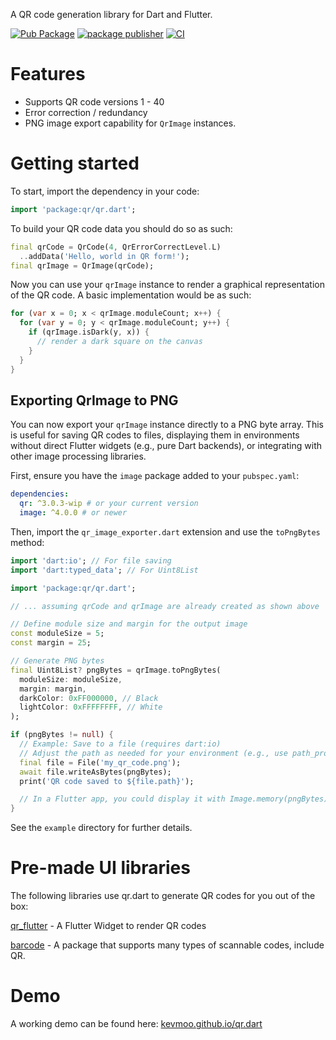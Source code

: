 A QR code generation library for Dart and Flutter.

[![Pub Package](https://img.shields.io/pub/v/qr.svg)](https://pub.dev/packages/qr)
[![package publisher](https://img.shields.io/pub/publisher/qr.svg)](https://pub.dev/packages/qr/publisher)
[![CI](https://github.com/kevmoo/qr.dart/actions/workflows/ci.yml/badge.svg)](https://github.com/kevmoo/qr.dart/actions/workflows/ci.yml)

# Features

- Supports QR code versions 1 - 40
- Error correction / redundancy
- PNG image export capability for `QrImage` instances.


# Getting started

To start, import the dependency in your code:

```dart
import 'package:qr/qr.dart';
```

To build your QR code data you should do so as such:

```dart
final qrCode = QrCode(4, QrErrorCorrectLevel.L)
  ..addData('Hello, world in QR form!');
final qrImage = QrImage(qrCode);
```

Now you can use your `qrImage` instance to render a graphical representation of
the QR code. A basic implementation would be as such:

```dart
for (var x = 0; x < qrImage.moduleCount; x++) {
  for (var y = 0; y < qrImage.moduleCount; y++) {
    if (qrImage.isDark(y, x)) {
      // render a dark square on the canvas
    }
  }
}
```

## Exporting QrImage to PNG

You can now export your `qrImage` instance directly to a PNG byte array. This is useful for saving QR codes to files, displaying them in environments without direct Flutter widgets (e.g., pure Dart backends), or integrating with other image processing libraries.

First, ensure you have the `image` package added to your `pubspec.yaml`:

```YAML
dependencies:
  qr: ^3.0.3-wip # or your current version
  image: ^4.0.0 # or newer
```

Then, import the `qr_image_exporter.dart` extension and use the `toPngBytes` method:

```Dart
import 'dart:io'; // For file saving
import 'dart:typed_data'; // For Uint8List

import 'package:qr/qr.dart';

// ... assuming qrCode and qrImage are already created as shown above

// Define module size and margin for the output image
const moduleSize = 5;
const margin = 25;

// Generate PNG bytes
final Uint8List? pngBytes = qrImage.toPngBytes(
  moduleSize: moduleSize,
  margin: margin,
  darkColor: 0xFF000000, // Black
  lightColor: 0xFFFFFFFF, // White
);

if (pngBytes != null) {
  // Example: Save to a file (requires dart:io)
  // Adjust the path as needed for your environment (e.g., use path_provider in Flutter)
  final file = File('my_qr_code.png');
  await file.writeAsBytes(pngBytes);
  print('QR code saved to ${file.path}');

  // In a Flutter app, you could display it with Image.memory(pngBytes)
}
```

See the `example` directory for further details.

# Pre-made UI libraries

The following libraries use qr.dart to generate QR codes for you out of the box:

[qr_flutter](https://pub.dev/packages/qr_flutter) - A Flutter Widget to render
QR codes

[barcode](https://pub.dev/packages/barcode) - A package that supports many types
of scannable codes, include QR.

# Demo

A working demo can be found here:
[kevmoo.github.io/qr.dart](https://kevmoo.github.io/qr.dart/)
